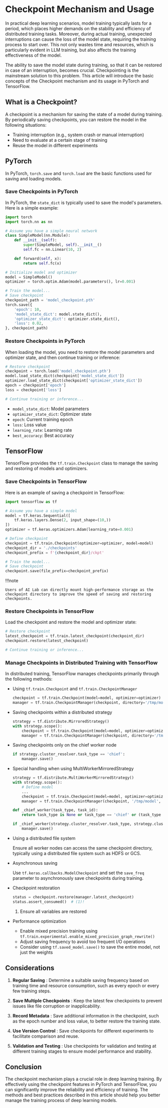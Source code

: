 # Checkpoint Mechanism and Usage

In practical deep learning scenarios, model training typically lasts for a period, which places higher demands on the stability and efficiency of distributed training tasks. Moreover, during actual training, unexpected interruptions can cause the loss of the model state, requiring the training process to start over. This not only wastes time and resources, which is particularly evident in LLM training, but also affects the training effectiveness of the model.

The ability to save the model state during training, so that it can be restored in case of an interruption, becomes crucial. Checkpointing is the mainstream solution to this problem. This article will introduce the basic concepts of the Checkpoint mechanism and its usage in PyTorch and TensorFlow.

## What is a Checkpoint?

A checkpoint is a mechanism for saving the state of a model during training. By periodically saving checkpoints, you can restore the model in the following situations:

- Training interruption (e.g., system crash or manual interruption)
- Need to evaluate at a certain stage of training
- Reuse the model in different experiments

## PyTorch

In PyTorch, `torch.save` and `torch.load` are the basic functions used for saving and loading models.

### Save Checkpoints in PyTorch

In PyTorch, the `state_dict` is typically used to save the model's parameters. Here is a simple example:

```python
import torch
import torch.nn as nn

# Assume you have a simple neural network
class SimpleModel(nn.Module):
    def __init__(self):
        super(SimpleModel, self).__init__()
        self.fc = nn.Linear(10, 2)

    def forward(self, x):
        return self.fc(x)

# Initialize model and optimizer
model = SimpleModel()
optimizer = torch.optim.Adam(model.parameters(), lr=0.001)

# Train the model...
# Save checkpoint
checkpoint_path = 'model_checkpoint.pth'
torch.save({
    'epoch': 10,
    'model_state_dict': model.state_dict(),
    'optimizer_state_dict': optimizer.state_dict(),
    'loss': 0.02,
}, checkpoint_path)
```

### Restore Checkpoints in PyTorch

When loading the model, you need to restore the model parameters and optimizer state, and then continue training or inference:

```python
# Restore checkpoint
checkpoint = torch.load('model_checkpoint.pth')
model.load_state_dict(checkpoint['model_state_dict'])
optimizer.load_state_dict(checkpoint['optimizer_state_dict'])
epoch = checkpoint['epoch']
loss = checkpoint['loss']

# Continue training or inference...
```

- `model_state_dict`: Model parameters
- `optimizer_state_dict`: Optimizer state
- `epoch`: Current training epoch
- `loss`: Loss value
- `learning_rate`: Learning rate
- `best_accuracy`: Best accuracy

## TensorFlow

TensorFlow provides the `tf.train.Checkpoint` class to manage the saving and restoring of models and optimizers.

### Save Checkpoints in TensorFlow

Here is an example of saving a checkpoint in TensorFlow:

```python
import tensorflow as tf

# Assume you have a simple model
model = tf.keras.Sequential([
    tf.keras.layers.Dense(2, input_shape=(10,))
])
optimizer = tf.keras.optimizers.Adam(learning_rate=0.001)

# Define checkpoint
checkpoint = tf.train.Checkpoint(optimizer=optimizer, model=model)
checkpoint_dir = './checkpoints'
checkpoint_prefix = f'{checkpoint_dir}/ckpt'

# Train the model...
# Save checkpoint
checkpoint.save(file_prefix=checkpoint_prefix)
```

!!!note

    Users of AI Lab can directly mount high-performance storage as the checkpoint directory to improve the speed of saving and restoring checkpoints.

### Restore Checkpoints in TensorFlow

Load the checkpoint and restore the model and optimizer state:

```python
# Restore checkpoint
latest_checkpoint = tf.train.latest_checkpoint(checkpoint_dir)
checkpoint.restore(latest_checkpoint)

# Continue training or inference...
```

### Manage Checkpoints in Distributed Training with TensorFlow

In distributed training, TensorFlow manages checkpoints primarily through the following methods:

- Using `tf.train.Checkpoint` and `tf.train.CheckpointManager`

    ```python
    checkpoint = tf.train.Checkpoint(model=model, optimizer=optimizer)
    manager = tf.train.CheckpointManager(checkpoint, directory='/tmp/model', max_to_keep=3)
    ```

- Saving checkpoints within a distributed strategy

    ```python
    strategy = tf.distribute.MirroredStrategy()
    with strategy.scope():
        checkpoint = tf.train.Checkpoint(model=model, optimizer=optimizer)
        manager = tf.train.CheckpointManager(checkpoint, directory='/tmp/model', max_to_keep=3)
    ```

- Saving checkpoints only on the chief worker node

    ```python
    if strategy.cluster_resolver.task_type == 'chief':
        manager.save()
    ```

- Special handling when using MultiWorkerMirroredStrategy

    ```python
    strategy = tf.distribute.MultiWorkerMirroredStrategy()
    with strategy.scope():
        # Define model
        ...
        checkpoint = tf.train.Checkpoint(model=model, optimizer=optimizer)
        manager = tf.train.CheckpointManager(checkpoint, '/tmp/model', max_to_keep=3)
    
    def _chief_worker(task_type, task_id):
        return task_type is None or task_type == 'chief' or (task_type == 'worker' and task_id == 0)
    
    if _chief_worker(strategy.cluster_resolver.task_type, strategy.cluster_resolver.task_id):
        manager.save()
    ```

- Using a distributed file system

    Ensure all worker nodes can access the same checkpoint directory, typically using a distributed file system such as HDFS or GCS.

- Asynchronous saving

    Use `tf.keras.callbacks.ModelCheckpoint` and set the `save_freq` parameter to asynchronously save checkpoints during training.

- Checkpoint restoration

    ```python
    status = checkpoint.restore(manager.latest_checkpoint)
    status.assert_consumed()  # (1)!
    ```

    1. Ensure all variables are restored

- Performance optimization

    - Enable mixed precision training using `tf.train.experimental.enable_mixed_precision_graph_rewrite()`
    - Adjust saving frequency to avoid too frequent I/O operations
    - Consider using `tf.saved_model.save()` to save the entire model, not just the weights

## Considerations

1. **Regular Saving** : Determine a suitable saving frequency based on training time and resource consumption, such as every epoch or every few training steps.

2. **Save Multiple Checkpoints** : Keep the latest few checkpoints to prevent issues like file corruption or inapplicability.

3. **Record Metadata** : Save additional information in the checkpoint, such as the epoch number and loss value, to better restore the training state.

4. **Use Version Control** : Save checkpoints for different experiments to facilitate comparison and reuse.

5. **Validation and Testing** : Use checkpoints for validation and testing at different training stages to ensure model performance and stability.

## Conclusion

The checkpoint mechanism plays a crucial role in deep learning training. By effectively using the checkpoint features in PyTorch and TensorFlow, you can significantly improve the reliability and efficiency of training. The methods and best practices described in this article should help you better manage the training process of deep learning models.
